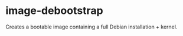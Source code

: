 image-debootstrap
=================

Creates a bootable image containing a full Debian installation + kernel.

